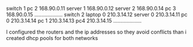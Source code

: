 switch 1
pc 2 168.90.0.11
server 1 168.90.0.12
server 2 168.90.0.14
pc 3 168.90.0.15
...................
switch 2
laptop 0 210.3.14.12
server 0 210.3.14.11
pc 0 210.3.14.14
pc 1 210.3.14.13
pc4 210.3.14.15
...................

I configured the routers and the ip addresses so they avoid conflicts than i created dhcp pools for both networks